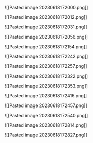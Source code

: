 
![[Pasted image 20230618172000.png]]


![[Pasted image 20230618172012.png]]


![[Pasted image 20230618172031.png]]

![[Pasted image 20230618172056.png]]

![[Pasted image 20230618172154.png]]

![[Pasted image 20230618172242.png]]

![[Pasted image 20230618172257.png]]


![[Pasted image 20230618172322.png]]

![[Pasted image 20230618172353.png]]


![[Pasted image 20230618172416.png]]


![[Pasted image 20230618172457.png]]

![[Pasted image 20230618172540.png]]

![[Pasted image 20230618172814.png]]

![[Pasted image 20230618172827.png]]



